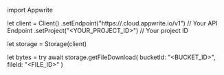 import Appwrite

let client = Client()
    .setEndpoint("https://<REGION>.cloud.appwrite.io/v1") // Your API Endpoint
    .setProject("<YOUR_PROJECT_ID>") // Your project ID

let storage = Storage(client)

let bytes = try await storage.getFileDownload(
    bucketId: "<BUCKET_ID>",
    fileId: "<FILE_ID>"
)

